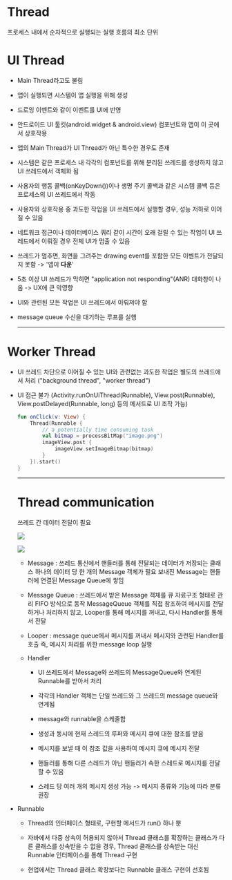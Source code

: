 # Thread

프로세스 내에서 순차적으로 실행되는 실행 흐름의 최소 단위

# UI Thread

- Main Thread라고도 불림

- 앱이 실행되면 시스템이 앱 실행을 위해 생성

- 드로잉 이벤트와 같이 이벤트를 UI에 반영

- 안드로이드 UI 툴킷(android.widget & android.view) 컴포넌트와 앱이 이 곳에서 상호작용

- 앱의 Main Thread가 UI Thread가 아닌 특수한 경우도 존재

- 시스템은 같은 프로세스 내 각각의 컴포넌트를 위해 분리된 쓰레드를 생성하지 않고 UI 쓰레드에서 객체화 됨

- 사용자의 행동 콜백(onKeyDown())이나 생명 주기 콜백과 같은 시스템 콜백 등은 프로세스의 UI 쓰레드에서 작동

- 사용자와 상호작용 중 과도한 작업을 UI 쓰레드에서 실행할 경우, 성능 저하로 이어질 수 있음

- 네트워크 접근이나 데이터베이스 쿼리 같이 시간이 오래 걸릴 수 있는 작업이 UI 쓰레드에서 이뤄질 경우 전체 UI가 멈출 수 있음

- 쓰레드가 멈추면, 화면을 그려주는 drawing event를 포함한 모든 이벤트가 전달되지 못함 -> '앱이 **다운**'

- 5초 이상 UI 쓰레드가 막히면 "application not responding"(ANR) 대화창이 나옴 -> UX에 큰 악영향

- UI와 관련된 모든 작업은 UI 쓰레드에서 이뤄져야 함

- message queue 수신을 대기하는 루프를 실행
  
  ----

# Worker Thread

- UI 쓰레드 차단으로 이어질 수 있는 UI와 관련없는 과도한 작업은 별도의 쓰레드에서 처리 ("background thread", "worker thread")

- UI 접근 불가 (Activity.runOnUiThread(Runnable), View.post(Runnable), View.postDelayed(Runnable, long) 등의 메서드로 UI 조작 가능)
  
  ```kotlin
  fun onClick(v: View) {
      Thread(Runnable {
          // a potentially time consuming task
          val bitmap = processBitMap("image.png")
          imageView.post {
              imageView.setImageBitmap(bitmap)
          }
      }).start()
  }
  ```
  
  ----
  
  # Thread communication
  
  쓰레드 간 데이터 전달이 필요
  
  ![](C:\Users\sejig\AppData\Roaming\marktext\images\2022-01-19-09-03-32-image.png)
  
  ![](C:\Users\sejig\AppData\Roaming\marktext\images\2022-01-19-09-04-37-image.png)
  
  - Message : 쓰레드 통신에서 핸들러를 통해 전달되는 데이터가 저장되는 클래스
    하나의 데이터 당 한 개의 Message 객체가 필요
    보내진 Message는 핸들러에 연결된 Message Queue에 쌓임
  
  - Message Queue : 쓰레드에서 받은 Message 객체를 큐 자료구조 형태로 관리
    FIFO 방식으로 동작
    MessageQueue 객체를 직접 참조하여 메시지를 전달하거나 처리하지 않고, Looper를 통해 메시지를 꺼내고, 다시 Handler를 통해서 전달
  
  - Looper : message queue에서 메시지를 꺼내서 메시지와 관련된 Handler를 호출
    즉, 메시지 처리를 위한 message loop 실행
  
  - Handler
    
    - UI 쓰레드에서 Message와 쓰레드의 MessageQueue와 연계된 Runnable를 받아서 처리
    
    - 각각의 Handler 객체는 단일 쓰레드와 그 쓰레드의 message queue와 연계됨
    
    - message와 runnable을 스케줄함
    
    - 생성과 동시에 현재 스레드의 루퍼와 메시지 큐에 대한 참조를 받음
    
    - 메시지를 보낼 때 이 참조 값을 사용하여 메시지 큐에 메시지 전달
    
    - 핸들러를 통해 다른 스레드가 아닌 핸들러가 속한 스레드로 메시지를 전달할 수 있음
    
    - 스레드 당 여러 개의 메시지 생성 가능 -> 메시지 종류와 기능에 따라 분류 권장

- Runnable 
  
  - Thread의 인터페이스 형태로, 구현할 메서드가 run() 하나 뿐
  
  - 자바에서 다중 상속이 허용되지 않아서 Thread 클래스를 확장하는 클래스가 다른 클래스를 상속받을 수 없을 경우, Thread 클래스를 상속받는 대신 Runnable 인터페이스를 통해 Thread 구현
  
  - 현업에서는 Thread 클래스 확장보다는 Runnable 클래스 구현이 선호됨
